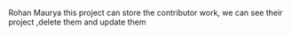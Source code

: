 Rohan Maurya
this project can store the contributor work, we can see their project ,delete them and update them 